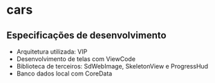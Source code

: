 # cars


## Especificações de desenvolvimento

* Arquitetura utilizada: VIP
* Desenvolvimento de telas com ViewCode
* Biblioteca de terceiros: SdWebImage, SkeletonView e ProgressHud
* Banco dados local com CoreData
